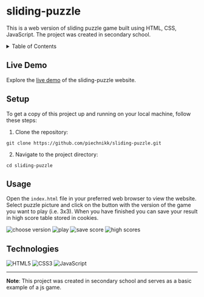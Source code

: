 # sliding-puzzle

This is a web version of sliding puzzle game built using HTML, CSS, JavaScript. The project was created in secondary school.

<details>
  <summary>Table of Contents</summary>
  <ul>
    <li><a href="#live-demo">Live Demo</a></li>
    <li><a href="#setup">Setup</a></li>
    <li><a href="#usage">Usage</a></li>
    <li><a href="#technologies">Technologies</a></li>
  </ul>
</details>

## Live Demo

Explore the [live demo](https://piechnikk.github.io/sliding-puzzle/) of the sliding-puzzle website.

## Setup

To get a copy of this project up and running on your local machine, follow these steps:

1. Clone the repository: 
```
git clone https://github.com/piechnikk/sliding-puzzle.git
```
2. Navigate to the project directory: 
```
cd sliding-puzzle
```

## Usage

Open the `index.html` file in your preferred web browser to view the website. Select puzzle picture and click on the button with the version of the game you want to play (i.e. 3x3). When you have finished you can save your result in high score table stored in cookies.


![choose version](https://github.com/piechnikk/sliding-puzzle/assets/51060535/0af52c84-82b7-4b77-a1c2-00bc7d95a8a4)
![play](https://github.com/piechnikk/sliding-puzzle/assets/51060535/072d89eb-9b95-40e0-a25b-25a68394d853)
![save score](https://github.com/piechnikk/sliding-puzzle/assets/51060535/1abc2306-2899-4ef4-af2d-ee82d06ff0bd)
![high scores](https://github.com/piechnikk/sliding-puzzle/assets/51060535/901add1b-7482-4707-ad3e-e109ed705b1e)



## Technologies

<div>
    <img src="https://img.shields.io/badge/HTML5-E34F26?style=for-the-badge&logo=html5&logoColor=white" alt="HTML5"> 
    <img src="https://img.shields.io/badge/CSS3-1572B6?style=for-the-badge&logo=css3&logoColor=white" alt="CSS3">
    <img src="https://img.shields.io/badge/JavaScript-323330?style=for-the-badge&logo=javascript&logoColor=F7DF1E" alt="JavaScript">  
</div>

---

**Note**: This project was created in secondary school and serves as a basic example of a js game.
